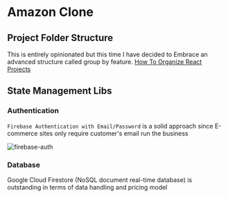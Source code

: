 # Amazon Clone



## Project Folder Structure
This is entirely opinionated but this time I have decided to
Embrace an advanced structure called group by feature.
[How To Organize React Projects](https://youtu.be/UUga4-z7b6s?t=580)

## State Management Libs

### Authentication
`Firebase Authentication with Email/Password` is a solid approach since E-commerce sites only require customer's email run the business

![firebase-auth](https://user-images.githubusercontent.com/7408505/199111368-14ac3ada-7302-4daa-ad91-2a3fcadc19eb.png)

### Database
Google Cloud Firestore (NoSQL document real-time database) is outstanding in terms of data handling and pricing model
